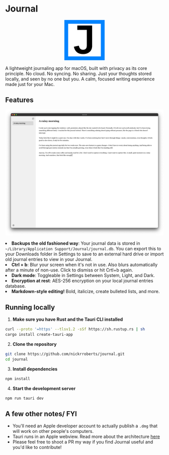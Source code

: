 # Journal
<p align="center">
  <img src="src-tauri/icons/128x128.png" alt="Journal Logo" width="128" />
</p

A lightweight journaling app for macOS, built with privacy as its core principle. No cloud. No syncing. No sharing. Just your thoughts stored locally, and seen by no one but you. A calm, focused writing experience made just for your Mac.

## Features
<p align="center">
  <img src="screenshot.png" alt="Journal Screenshot"/>
</p

* **Backups the old fashioned way**: Your journal data is stored in `~/Library/Application Support/Journal/journal.db`. You can export this to your Downloads folder in Settings to save to an external hard drive or import old journal entries to view in your Journal.
* **Ctrl + b**: Blur your screen when it's not in use. Also blurs automatically after a minute of non-use. Click to dismiss or hit Crtl+b again.
* **Dark mode**: Toggleable in Settings between System, Light, and Dark.
* **Encryption at rest**: AES-256 encryption on your local journal entries database.
* **Markdown-style editing!** Bold, italicize, create bulleted lists, and more.

## Running locally
1. **Make sure you have Rust and the Tauri CLI installed**
```bash
curl --proto '=https' --tlsv1.2 -sSf https://sh.rustup.rs | sh
cargo install create-tauri-app
```
2. **Clone the repository**
```bash
git clone https://github.com/nickrroberts/journal.git
cd journal
```
3. **Install dependencies**
```bash
npm install
```
4. **Start the development server**
```bash
npm run tauri dev
```
## A few other notes/ FYI
* You'll need an Apple developer account to actually publish a `.dmg` that will work on other people's computers.
* Tauri runs in an Apple webview. Read more about the architecture [here](https://v2.tauri.app/concept/architecture/) 
* Please feel free to shoot a PR my way if you find Journal useful and you'd like to contribute!

   
